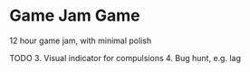 # Game Jam Game
12 hour game jam, with minimal polish


TODO
3. Visual indicator for compulsions
4. Bug hunt, e.g. lag
